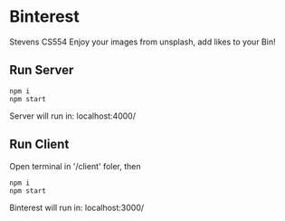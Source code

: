# Binterest
Stevens CS554 
Enjoy your images from unsplash, add likes to your Bin!

## Run Server
```
npm i
npm start
```
Server will run in: localhost:4000/
## Run Client
Open terminal in '/client' foler, then
```
npm i
npm start
```
Binterest will run in: localhost:3000/
